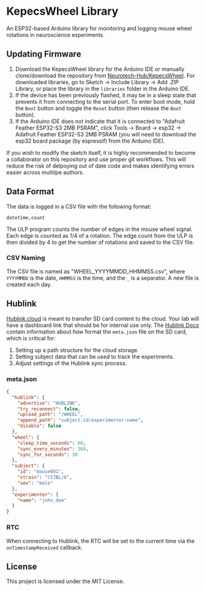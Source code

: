 # KepecsWheel Library

An ESP32-based Arduino library for monitoring and logging mouse wheel rotations in neuroscience experiments.

## Updating Firmware

1. Download the KepecsWheel library for the Arduino IDE or manually clone/download the repository from [Neurotech-Hub/KepecsWheel](https://github.com/Neurotech-Hub/KepecsWheel). For downloaded libraries, go to Sketch -> Include Library -> Add .ZIP Library, or place the library in the `libraries` folder in the Arduino IDE.
2. If the device has been previously flashed, it may be in a sleep state that prevents it from connecting to the serial port. To enter boot mode, hold the `Boot` button and toggle the `Reset` button (then release the `Boot` button).
3. If the Arduino IDE does not indicate that it is connected to "Adafruit Feather ESP32-S3 2MB PSRAM", click Tools -> Board -> esp32 -> Adafruit Feather ESP32-S3 2MB PSRAM (you will need to download the esp32 board package (by espressif) from the Arduino IDE).

If you wish to modify the sketch itself, it is highly recommended to become a collaborator on this repository and use proper git workflows. This will reduce the risk of delpoying out of date code and makes identifying errors easier across multilpe authors.

## Data Format

The data is logged in a CSV file with the following format:

```
datetime,count
```

The ULP program counts the number of edges in the mouse wheel signal. Each edge is counted as 1/4 of a rotation. The edge count from the ULP is then divided by 4 to get the number of rotations and saved to the CSV file.

### CSV Naming

The CSV file is named as "WHEEL_YYYYMMDD_HHMMSS.csv", where `YYYYMMDD` is the date, `HHMMSS` is the time, and the `_` is a separator. A new file is created each day.

## Hublink

[Hublink.cloud](https://hublink.cloud) is meant to transfer SD card content to the cloud. Your lab will have a dashboard link that should be for internal use only. The [Hublink Docs](https://hublink.cloud/docs) contain information about how format the `meta.json` file on the SD card, which is critical for:

1. Setting up a path structure for the cloud storage.
2. Setting subject data that can be used to track the experiments.
3. Adjust settings of the Hublink sync process.

### meta.json

```json
{
  "hublink": {
    "advertise": "HUBLINK",
    "try_reconnect": false,
    "upload_path": "/WHEEL",
    "append_path": "subject:id/experimenter:name",
    "disable": false
  },
  "wheel": {
    "sleep_time_seconds": 60,
    "sync_every_minutes": 360,
    "sync_for_seconds": 30
  },
  "subject": {
    "id": "mouse001",
    "strain": "C57BL/6",
    "sex": "male"
  },
  "experimenter": {
    "name": "john_doe"
  }
}
```

### RTC

When connecting to Hublink, the RTC will be set to the current time via the `onTimestampReceived` callback.

## License

This project is licensed under the MIT License. 
